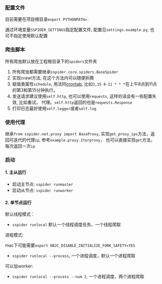 ### 配置文件

目前需要在项目根目录`export PYTHONPATH=.`

通过环境变量`SSPIDER_SETTINGS`指定配置文件, 配置见`settings.example.py`, 也可不指定使用默认配置

### 爬虫脚本

所有爬虫默认放在工程根目录下的`spiders`文件夹

1. 所有爬虫都需要继承`sspider.core.spiders.BaseSpider`
2. 实现crawl方法, 在这个方法内可以随便折腾
3. 赋值类属性`schedule`, 用法同[crontab](https://en.wikipedia.org/wiki/Cron), 比如`3,15 8-11 * * *`在上午8点到11点的第3和第15分钟执行。
3. 发送请求建议使用`self.http`, 也可以使用`requests`, 这样的话会有一些配置失效, 比如重试， 代理。`self.http`返回的也是`requests.Response`
2. 打印日志最好使用`self.logger`或者`self.log`

### 使用代理

继承`from sspider.net.proxy import BaseProxy`, 实现`get_proxy_ips`方法，返回可迭代的代理`ip`, 参考`example.proxy.Iterproxy`， 也可以直接实现`get`方法，每次返回一次`ip`


### 启动

#### 1. 主从运行

* 启动主节点: `sspider runmaster`
* 启动从节点: `sspider runworker`

#### 2. 单节点运行

默认线程模式：

* `sspider runlocal`  默认一个线程调度任务，一个线程爬取


进程模式:

mac下可能需要`export OBJC_DISABLE_INITIALIZE_FORK_SAFETY=YES`

* `sspider runlocal --process`, 一个进程调度，默认一个进程爬取

可以加worker:

* `sspider runlocal --process --num 2`, 一个进程调度，两个进程爬取
